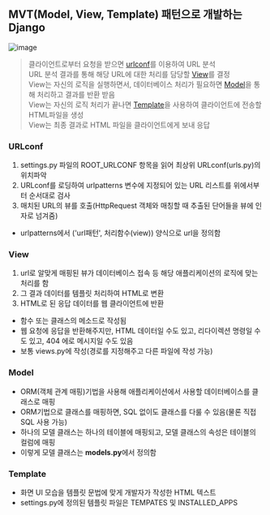 ## MVT(Model, View, Template) 패턴으로 개발하는 Django
![image](https://user-images.githubusercontent.com/59557720/107115062-5800a400-68ad-11eb-8a61-f3e05470d844.png)
> 클라이언트로부터 요청을 받으면 [urlconf](#urlconf)를 이용하여 URL 분석   
> URL 분석 결과를 통해 해당 URL에 대한 처리를 담당할 [View](#view)를 결정   
> View는 자신의 로직을 실행하면서, 데이터베이스 처리가 필요하면 [Model](#model)을 통해 처리하고 결과를 반환 받음   
> View는 자신의 로직 처리가 끝나면 [Template](#template)을 사용하여 클라이언트에 전송할 HTML파일을 생성   
> View는 최종 결과로 HTML 파일을 클라이언트에게 보내 응답   
### URLconf
1. settings.py 파일의 ROOT_URLCONF 항목을 읽어 최상위 URLconf(urls.py)의 위치파악   
2. URLconf를 로딩하여 urlpatterns 변수에 지정되어 있는 URL 리스트를 위에서부터 순서대로 검사   
3. 매치된 URL의 뷰를 호출(HttpRequest 객체와 매칭할 때 추출된 단어들을 뷰에 인자로 넘겨줌) 
+ urlpatterns에서 ('url패턴', 처리함수(view)) 양식으로 url을 정의함

### View
1. url로 알맞게 매핑된 뷰가 데이터베이스 접속 등 해당 애플리케이션의 로직에 맞는 처리를 함   
2. 그 결과 데이터를 템플릿 처리하여 HTML로 변환   
3. HTML로 된 응답 데이터를 웹 클라이언트에 반환   
+ 함수 또는 클래스의 메소드로 작성됨
+ 웹 요청에 응답을 반환해주지만, HTML 데이터일 수도 있고, 리다이렉션 명령일 수도 있고, 404 에로 메시지일 수도 있음
+ 보통 views.py에 작성(경로를 지정해주고 다른 파일에 작성 가능)

### Model
+ ORM(객체 관계 매핑)기법을 사용해 애플리케이션에서 사용할 데이터베이스를 클래스로 매핑
+ ORM기법으로 클래스를 매핑하면, SQL 없이도 클래스를 다룰 수 있음(물론 직접 SQL 사용 가능)
+ 하나의 모델 클래스는 하나의 테이블에 매핑되고, 모델 클래스의 속성은 테이블의 컬럼에 매핑   
+ 이렇게 모델 클래스는 **models.py**에서 정의함 

### Template
+ 화면 UI 모습을 템플릿 문법에 맞게 개발자가 작성한 HTML 텍스트
+ settings.py에 정의된 템플릿 파일은 TEMPATES 및 INSTALLED_APPS 
